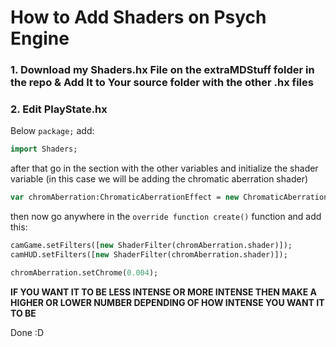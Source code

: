 # How to Add Shaders on Psych Engine

### 1. Download my Shaders.hx File on the extraMDStuff folder in the repo & Add It to Your source folder with the other .hx files

### 2. Edit PlayState.hx
Below `package;` add:

```haxe
import Shaders;
```
after that go in the section with the other variables and initialize the shader variable (in this case we will be adding the chromatic aberration shader)

```haxe
var chromAberration:ChromaticAberrationEffect = new ChromaticAberrationEffect();
```

then now go anywhere in the `override function create()` function and add this:

```haxe
camGame.setFilters([new ShaderFilter(chromAberration.shader)]);
camHUD.setFilters([new ShaderFilter(chromAberration.shader)]);

chromAberration.setChrome(0.004);
```

**IF YOU WANT IT TO BE LESS INTENSE OR MORE INTENSE THEN MAKE A HIGHER OR LOWER NUMBER DEPENDING OF HOW INTENSE YOU WANT IT TO BE**

Done :D
